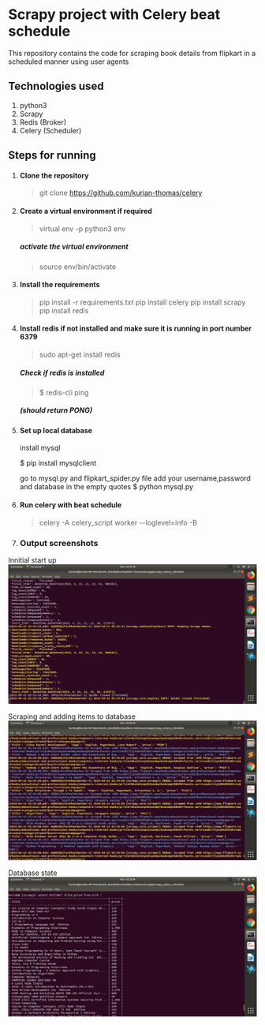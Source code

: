 
# Scrapy project with Celery beat schedule
This repository contains the code for scraping book details from flipkart in a scheduled manner using user agents

## Technologies used
1. python3
1. Scrapy
1. Redis (Broker)
1. Celery (Scheduler)

## Steps for running

1. #### Clone the repository
    > git clone https://github.com/kurian-thomas/celery

1. #### Create a virtual environment if required
    > virtual env -p python3 env
    ##### activate the virtual environment
    > source env/bin/activate
    
1. #### Install the requirements
    > pip install -r requirements.txt
    > pip install celery
    > pip install scrapy 
    > pip install redis

1. #### Install redis if not installed and make sure it is running in port number 6379
    > sudo apt-get install redis
    ##### Check if redis is installed
    > $ redis-cli ping
    ##### (should return PONG)

1. #### Set up local database
    install mysql

    $ pip install mysqlclient

    go to mysql.py and flipkart_spider.py file 
        add your username,password and database in the empty quotes
    $ python mysql.py 


1. ####  Run celery with beat schedule
    > celery -A celery_script worker --loglevel=info -B 

1. ### Output screenshots

Innitial start up
![alt text](https://github.com/kurian-thomas/celery/blob/master/screenshots/screenshot1.png)

Scraping and adding items to database
![alt text](https://github.com/kurian-thomas/celery/blob/master/screenshots/screenshot2.png)

Database state 
![alt text](https://github.com/kurian-thomas/celery/blob/master/screenshots/screenshot3.png)         




